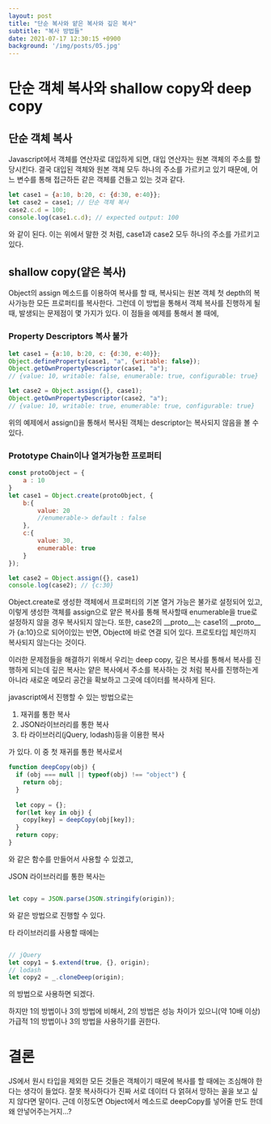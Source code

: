 ```yaml
---
layout: post
title: "단순 복사와 얕은 복사와 깊은 복사"
subtitle: "복사 방법들"
date: 2021-07-17 12:30:15 +0900
background: '/img/posts/05.jpg'
---
```



# 단순 객체 복사와 shallow copy와 deep copy

## 단순 객체 복사
Javascript에서 객체를 연산자로 대입하게 되면, 대입 연산자는 원본 객체의 주소를 할당시킨다. 결국 대입된 객체와 원본 객체 모두 하나의 주소를 가르키고 있기 때문에, 어느 변수를 통해 접근하든 같은 객체를 건들고 있는 것과 같다.

``` javascript 
let case1 = {a:10, b:20, c: {d:30, e:40}};
let case2 = case1; // 단순 객체 복사
case2.c.d = 100;
console.log(case1.c.d); // expected output: 100

```
와 같이 된다.
이는 위에서 말한 것 처럼, case1과 case2 모두 하나의 주소를 가르키고 있다.

## shallow copy(얕은 복사)
Object의 assign 메소드를 이용하여 복사를 할 때, 복사되는 원본 객체 첫 depth의 복사가능한 모든 프로퍼티를 복사한다. 그런데 이 방법을 통해서 객체 복사를 진행하게 될 때, 발생되는 문제점이 몇 가지가 있다. 이 점들을 예제를 통해서 볼 때에, 

### Property Descriptors 복사 불가
``` javascript 
let case1 = {a:10, b:20, c: {d:30, e:40}};
Object.defineProperty(case1, "a", {writable: false});
Object.getOwnPropertyDescriptor(case1, "a");
// {value: 10, writable: false, enumerable: true, configurable: true}

let case2 = Object.assign({}, case1);
Object.getOwnPropertyDescriptor(case2, "a");
// {value: 10, writable: true, enumerable: true, configurable: true}

```
위의 예제에서 assign()을 통해서 복사된 객체는 descriptor는 복사되지 않음을 볼 수 있다. 

### Prototype Chain이나 열겨가능한 프로퍼티 
``` javascript
const protoObject = {
    a : 10
}
let case1 = Object.create(protoObject, {
    b:{
        value: 20
        //enumerable-> default : false
    },
    c:{
        value: 30,
        enumerable: true
    }
});

let case2 = Object.assign({}, case1)
console.log(case2); // {c:30}
```
Object.create로 생성한 객체에서 프로퍼티의 기본 열거 가능은 불가로 설정되어 있고, 이렇게 생성한 객체를 assign으로 얕은 복사를 통해 복사할때 enumerable을 true로 설정하지 않을 경우 복사되지 않는다. 또한, case2의 __proto__는 case1의 __proto__가 {a:10}으로 되어이있는 반면, Object에 바로 연결 되어 있다. 프로토타입 체인까지 복사되지 않는다는 것이다.

이러한 문제점들을 해결하기 위해서 우리는 deep copy, 깊은 복사를 통해서 복사를 진행하게 되는데 깊은 복사는 얕은 복사에서 주소를 복사하는 것 처럼 복사를 진행하는게 아니라 새로운 메모리 공간을 확보하고 그곳에 데이터를 복사하게 된다. 

javascript에서 진행할 수 있는 방법으로는
1. 재귀를 통한 복사
2. JSON라이브러리를 통한 복사
3. 타 라이브러리(jQuery, lodash)등을 이용한 복사

가 있다. 
이 중 첫 재귀를 통한 복사로서 

``` javascript 
function deepCopy(obj) {
  if (obj === null || typeof(obj) !== "object") {
    return obj;
  }
    
  let copy = {};
  for(let key in obj) {
    copy[key] = deepCopy(obj[key]);
  }
  return copy;
}

```
와 같은 함수를 만들어서 사용할 수 있겠고,

JSON 라이브러리를 통한 복사는
``` javascript

let copy = JSON.parse(JSON.stringify(origin));

```
와 같은 방법으로 진행할 수 있다.

타 라이브러리를 사용할 때에는
``` javascript 

// jQuery
let copy1 = $.extend(true, {}, origin);
// lodash
let copy2 = _.cloneDeep(origin);

```
의 방법으로 사용하면 되겠다.

하지만 1의 방법이나 3의 방법에 비해서, 2의 방법은 성능 차이가 있으니(약 10배 이상) 가급적 1의 방법이나 3의 방법을 사용하기를 권한다.



# 결론
JS에서 원시 타입을 제외한 모든 것들은 객체이기 때문에 복사를 할 때에는 조심해야 한다는 생각이 들었다. 잘못 복사하다가 진짜 서로 데이터 다 얽혀서 망하는 꼴을 보고 싶지 않다면 말이다.
근데 이정도면 Object에서 메소드로 deepCopy를 넣어줄 만도 한데 왜 안넣어주는거지...?
